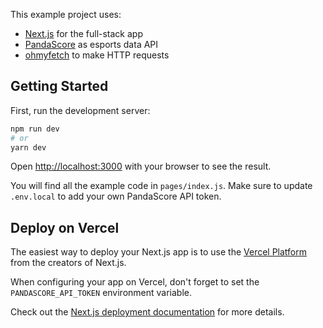 This example project uses:
- [Next.js](https://nextjs.org/) for the full-stack app
- [PandaScore](https://pandascore.co/) as esports data API
- [ohmyfetch](https://github.com/unjs/ohmyfetch) to make HTTP requests

## Getting Started

First, run the development server:

```bash
npm run dev
# or
yarn dev
```

Open [http://localhost:3000](http://localhost:3000) with your browser to see the result.

You will find all the example code in `pages/index.js`. Make sure to update `.env.local` to add your own PandaScore API token.

## Deploy on Vercel

The easiest way to deploy your Next.js app is to use the [Vercel Platform](https://vercel.com/new) from the creators of Next.js.

When configuring your app on Vercel, don't forget to set the `PANDASCORE_API_TOKEN` environment variable.

Check out the [Next.js deployment documentation](https://nextjs.org/docs/deployment) for more details.